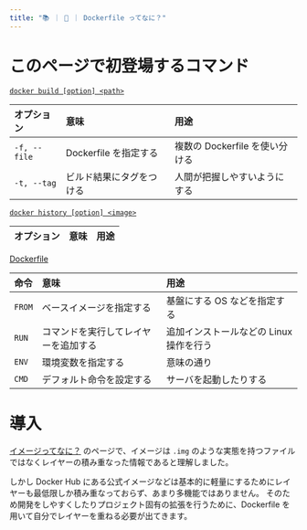 ```yaml
---
title: "📚 ｜ 🐳 ｜ Dockerfile ってなに？"
---
```


# このページで初登場するコマンド
[`docker build [option] <path>`](https://matsuand.github.io/docs.docker.jp.onthefly/engine/reference/commandline/build/)

オプション | 意味 | 用途  
:-- | :-- | :--
`-f, --file`   | Dockerfile を指定する | 複数の Dockerfile を使い分ける
`-t, --tag` | ビルド結果にタグをつける | 人間が把握しやすいようにする

[`docker history [option] <image>`](https://matsuand.github.io/docs.docker.jp.onthefly/engine/reference/commandline/history/)

オプション | 意味 | 用途  
:-- | :-- | :--

[Dockerfile](https://matsuand.github.io/docs.docker.jp.onthefly/engine/reference/builder/)

命令 | 意味 | 用途  
:-- | :-- | :--
`FROM` | ベースイメージを指定する | 基盤にする OS などを指定する
`RUN` | コマンドを実行してレイヤーを追加する | 追加インストールなどの Linux 操作を行う
`ENV` | 環境変数を指定する | 意味の通り
`CMD` | デフォルト命令を設定する | サーバを起動したりする

# 導入
[イメージってなに？](#todo) のページで、イメージは `.img` のような実態を持つファイルではなくレイヤーの積み重なった情報であると理解しました。

しかし Docker Hub にある公式イメージなどは基本的に軽量にするためにレイヤーも最低限しか積み重なっておらず、あまり多機能ではありません。
そのため開発をしやすくしたりプロジェクト固有の拡張を行うために、Dockerfile を用いて自分でレイヤーを重ねる必要が出てきます。

